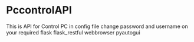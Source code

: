 # PccontrolAPI
This is API for Control PC
in config file change password and username on your
required
flask 
flask_restful
webbrowser
pyautogui
